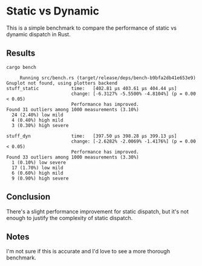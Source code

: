 # Static vs Dynamic

This is a simple benchmark to compare the performance of static vs dynamic dispatch in Rust.

## Results

```
cargo bench

     Running src/bench.rs (target/release/deps/bench-b9bfa2db41e653e9)
Gnuplot not found, using plotters backend
stuff_static            time:   [402.81 µs 403.61 µs 404.44 µs]
                        change: [-6.3127% -5.5500% -4.8104%] (p = 0.00 < 0.05)
                        Performance has improved.
Found 31 outliers among 1000 measurements (3.10%)
  24 (2.40%) low mild
  4 (0.40%) high mild
  3 (0.30%) high severe

stuff_dyn               time:   [397.50 µs 398.28 µs 399.13 µs]
                        change: [-2.6282% -2.0069% -1.4176%] (p = 0.00 < 0.05)
                        Performance has improved.
Found 33 outliers among 1000 measurements (3.30%)
  1 (0.10%) low severe
  17 (1.70%) low mild
  6 (0.60%) high mild
  9 (0.90%) high severe
```

## Conclusion

There's a slight performance improvement for static dispatch, but it's not enough to justify the complexity of static dispatch.

## Notes

I'm not sure if this is accurate and I'd love to see a more thorough benchmark.
